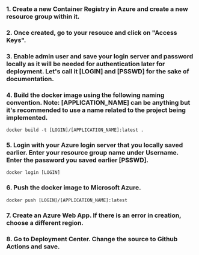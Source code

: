 ### 1. Create a new Container Registry in Azure and create a new resource group within it.


### 2. Once created, go to your resouce and click on "Access Keys".


### 3. Enable admin user and save your login server and password locally as it will be needed for authentication later for deployment. Let's call it [LOGIN] and [PSSWD] for the sake of documentation.


### 4. Build the docker image using the following naming convention. Note: [APPLICATION_NAME] can be anything but it's recommended to use a name related to the project being implemented.

```
docker build -t [LOGIN]/[APPLICATION_NAME]:latest .
```

### 5. Login with your Azure login server that you locally saved earlier. Enter your resource group name under Username. Enter the password you saved earlier [PSSWD]. 
```
docker login [LOGIN]
```

### 6. Push the docker image to Microsoft Azure.
```
docker push [LOGIN]/[APPLICATION_NAME]:latest
```

### 7. Create an Azure Web App. If there is an error in creation, choose a different region.

### 8. Go to Deployment Center. Change the source to Github Actions and save.

